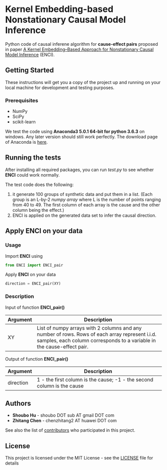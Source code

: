 # Kernel Embedding-based Nonstationary Causal Model Inference

Python code of causal inferene algorithm for **cause-effect pairs** proposed in paper [A Kernel Embedding–Based Approach for Nonstationary Causal Model Inference](https://www.mitpressjournals.org/doi/abs/10.1162/neco_a_01064) (ENCI).

## Getting Started

These instructions will get you a copy of the project up and running on your local machine for development and testing purposes.

### Prerequisites
- NumPy
- SciPy
- scikit-learn

We test the code using **Anaconda3 5.0.1 64-bit for python 3.6.3** on windows. Any later version should still work perfectly. The download page of Anaconda is [here](https://www.anaconda.com/download/).

## Running the tests

After installing all required packages, you can run *test.py* to see whether **ENCI** could work normally.

The test code does the following:
1. it generate 100 groups of synthetic data and put them in a list. 
(Each group is an L-by-2 *numpy array* where L is the number of points ranging from 40 to 49. The first column of each array is the cause and the other column being the effect.)
2. ENCI is applied on the generated data set to infer the causal direction.


## Apply **ENCI** on your data

### Usage

Import **ENCI** using

```python
from ENCI import ENCI_pair
```

Apply **ENCI** on your data

```python
direction = ENCI_pair(XY)
```

### Description

Input of function **ENCI_pair()**

| Argument  | Description  |
|---|---|
|XY | List of numpy arrays with 2 columns and any number of rows. Rows of each array represent i.i.d. samples, each column corresponds to a variable in the cause-effect pair.|

Output of function **ENCI_pair()**

| Argument  | Description  |
|---|---|
|direction | 1 - the first column is the cause; -1 - the second column is the cause|

## Authors

* **Shoubo Hu** - shoubo DOT sub AT gmail DOT com
* **Zhitang Chen** - chenzhitang2 AT huawei DOT com

See also the list of [contributors](https://github.com/amber0309/ENCI_cause-effect-pair/contributors) who participated in this project.

## License

This project is licensed under the MIT License - see the [LICENSE](LICENSE) file for details
